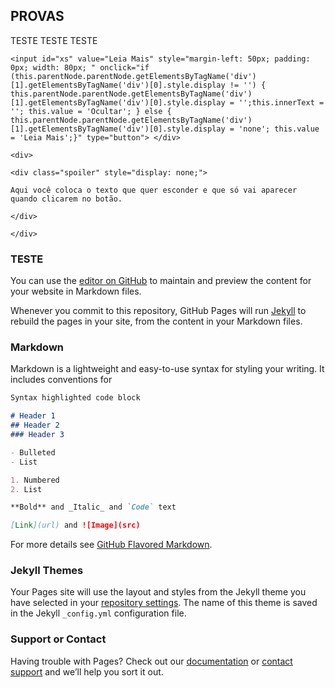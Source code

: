 ## PROVAS

TESTE
TESTE
TESTE
<div class="divspoiler"> 

 
 <div class="pre-spoiler">

    <input id="xs" value="Leia Mais" style="margin-left: 50px; padding: 0px; width: 80px; " onclick="if (this.parentNode.parentNode.getElementsByTagName('div')[1].getElementsByTagName('div')[0].style.display != '') { this.parentNode.parentNode.getElementsByTagName('div')[1].getElementsByTagName('div')[0].style.display = '';this.innerText = ''; this.value = 'Ocultar'; } else { this.parentNode.parentNode.getElementsByTagName('div')[1].getElementsByTagName('div')[0].style.display = 'none'; this.value = 'Leia Mais';}" type="button"> </div>

    <div>

    <div class="spoiler" style="display: none;">

    Aqui você coloca o texto que quer esconder e que só vai aparecer quando clicarem no botão.

    </div>

    </div>

### TESTE









You can use the [editor on GitHub](https://github.com/concursado/diplomata/edit/master/index.md) to maintain and preview the content for your website in Markdown files.

Whenever you commit to this repository, GitHub Pages will run [Jekyll](https://jekyllrb.com/) to rebuild the pages in your site, from the content in your Markdown files.

### Markdown

Markdown is a lightweight and easy-to-use syntax for styling your writing. It includes conventions for

```markdown
Syntax highlighted code block

# Header 1
## Header 2
### Header 3

- Bulleted
- List

1. Numbered
2. List

**Bold** and _Italic_ and `Code` text

[Link](url) and ![Image](src)
```

For more details see [GitHub Flavored Markdown](https://guides.github.com/features/mastering-markdown/).

### Jekyll Themes

Your Pages site will use the layout and styles from the Jekyll theme you have selected in your [repository settings](https://github.com/concursado/diplomata/settings). The name of this theme is saved in the Jekyll `_config.yml` configuration file.

### Support or Contact

Having trouble with Pages? Check out our [documentation](https://help.github.com/categories/github-pages-basics/) or [contact support](https://github.com/contact) and we’ll help you sort it out.
